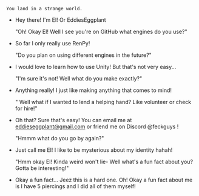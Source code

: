 
    You land in a strange world.
    
- Hey there! I'm El! Or EddiesEggplant
  
    "Oh! Okay El! Well I see you're on GitHub what engines do you use?"
  
- So far I only really use RenPy!
  
    "Do you plan on using different engines in the future?"
  
- I would love to learn how to use Unity! But that's not very easy...
  
    "I'm sure it's not! Well what do you make exactly?"
  
- Anything really! I just like making anything that comes to mind!

    " Well what if I wanted to lend a helping hand? Like volunteer or check for hire!" 
    
- Oh that? Sure that's easy! You can email me at eddieseggplant@gmail.com or friend me on Discord @feckguys ! 

    "Hmmm what do you go by again?"
    
- Just call me El! I like to be mysterious about my identity hahah!

    "Hmm okay El! Kinda weird won't lie- Well what's a fun fact about you? Gotta be interesting!"
    
- Okay a fun fact... Jeez this is a hard one. Oh! Okay a fun fact about me is I have 5 piercings and I did all of them myself! 

